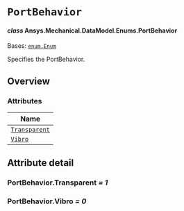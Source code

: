 # `PortBehavior`

<a id="ansys.mechanical.stubs.v241.Ansys.Mechanical.DataModel.Enums.PortBehavior"></a>

#### *class* Ansys.Mechanical.DataModel.Enums.PortBehavior

Bases: [`enum.Enum`](https://docs.python.org/3/library/enum.html#enum.Enum)

Specifies the PortBehavior.

<!-- !! processed by numpydoc !! -->

<a id="overview"></a>

## Overview

### Attributes

| Name |
| ---------------------------------------------- |
| [`Transparent`](#PortBehavior.Transparent) |
| [`Vibro`](#PortBehavior.Vibro) |

<a id="attribute-detail"></a>

## Attribute detail

<a id="PortBehavior.Transparent"></a>

### PortBehavior.Transparent *= 1*

<a id="PortBehavior.Vibro"></a>

### PortBehavior.Vibro *= 0*


